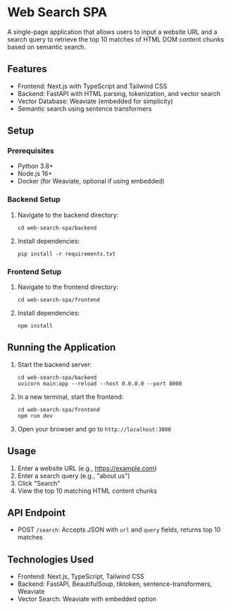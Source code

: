 # Web Search SPA

A single-page application that allows users to input a website URL and a search query to retrieve the top 10 matches of HTML DOM content chunks based on semantic search.

## Features

- Frontend: Next.js with TypeScript and Tailwind CSS
- Backend: FastAPI with HTML parsing, tokenization, and vector search
- Vector Database: Weaviate (embedded for simplicity)
- Semantic search using sentence transformers

## Setup

### Prerequisites

- Python 3.8+
- Node.js 16+
- Docker (for Weaviate, optional if using embedded)

### Backend Setup

1. Navigate to the backend directory:
   ```
   cd web-search-spa/backend
   ```

2. Install dependencies:
   ```
   pip install -r requirements.txt
   ```

### Frontend Setup

1. Navigate to the frontend directory:
   ```
   cd web-search-spa/frontend
   ```

2. Install dependencies:
   ```
   npm install
   ```

## Running the Application

1. Start the backend server:
   ```
   cd web-search-spa/backend
   uvicorn main:app --reload --host 0.0.0.0 --port 8000
   ```

2. In a new terminal, start the frontend:
   ```
   cd web-search-spa/frontend
   npm run dev
   ```

3. Open your browser and go to `http://localhost:3000`

## Usage

1. Enter a website URL (e.g., https://example.com)
2. Enter a search query (e.g., "about us")
3. Click "Search"
4. View the top 10 matching HTML content chunks

## API Endpoint

- POST `/search`: Accepts JSON with `url` and `query` fields, returns top 10 matches

## Technologies Used

- Frontend: Next.js, TypeScript, Tailwind CSS
- Backend: FastAPI, BeautifulSoup, tiktoken, sentence-transformers, Weaviate
- Vector Search: Weaviate with embedded option
